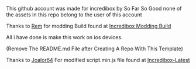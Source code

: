 This github account was made for incredibox by So Far So Good none of the assets in this repo belong to the user of this account

Thanks to [Rem](https://www.youtube.com/@Rin.Incredibox) for modding Build found at [Incredibox Modding Build](https://www.incredirem.com/downloadremsmoddingbuild)

All i have done is make this work on ios devices.

(Remove The README.md File after Creating A Repo With This Template)

Thanks to [Joalor64](https://github.com/Joalor64GH)
For modified script.min.js file found at [Incredibox-Latest](https://github.com/Joalor64GH/Incredibox-Latest)
